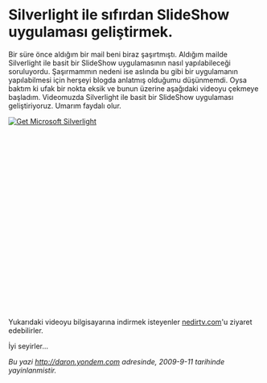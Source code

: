 # Silverlight ile sıfırdan SlideShow uygulaması geliştirmek.
Bir süre önce aldığım bir mail beni biraz şaşırtmıştı. Aldığım mailde
Silverlight ile basit bir SlideShow uygulamasının nasıl yapılabileceği
soruluyordu. Şaşırmammın nedeni ise aslında bu gibi bir uygulamanın
yapılabilmesi için herşeyi blogda anlatmış olduğumu düşünmemdi. Oysa
baktım ki ufak bir nokta eksik ve bunun üzerine aşağıdaki videoyu
çekmeye başladım. Videomuzda Silverlight ile basit bir SlideShow
uygulaması geliştiriyoruz. Umarım faydalı olur.

<div style="width:512px;height:384px;">

[![Get Microsoft
Silverlight](http://go2.microsoft.com/fwlink/?LinkId=108181)](http://go2.microsoft.com/fwlink/?LinkID=124807)

</div>

Yukarıdaki videoyu bilgisayarına indirmek isteyenler
[nedirtv.com](http://www.nedirtv.com/video/darony_1009_slideshow.aspx)'u
ziyaret edebilirler.

İyi seyirler...



*Bu yazi http://daron.yondem.com adresinde, 2009-9-11 tarihinde yayinlanmistir.*
